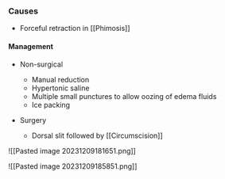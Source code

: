### Causes
- Forceful retraction in [[Phimosis]]
#### Management
- Non-surgical 
	- Manual reduction
	- Hypertonic saline
	- Multiple small punctures to allow oozing of edema fluids
	- Ice packing

- Surgery 
	- Dorsal slit followed by [[Circumscision]]

![[Pasted image 20231209181651.png]]

![[Pasted image 20231209185851.png]]